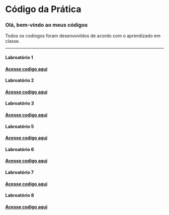 # Código da Prática 

<h3>Olá, bem-vindo ao meus códigos</h3>

<p>Todos os codiogos foram desenvovildos de acordo com o aprendizado em classe.</p>

<hr>

<h4>Labroatório 1<h4>
  <a href="Laboratorio1/">Acesse codigo aqui</a>
 
 <h4>Labroatório 2<h4>
  <a href="Laboratorio2/">Acesse codigo aqui</a>
   
 <h4>Labroatório 3<h4>
  <a href="Laboratorio3/">Acesse codigo aqui</a>
   
 <h4>Labroatório 5<h4>
  <a href="Laboratorio5/">Acesse codigo aqui</a>
   
 <h4>Labroatório 6<h4>
  <a href="Laboratorio6/">Acesse codigo aqui</a>
  
  <h4>Labroatório 7<h4>
  <a href="Laboratorio7/">Acesse codigo aqui</a>

  <h4>Labroatório 8<h4>
  <a href="Laboratorio8/">Acesse codigo aqui</a>
